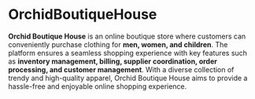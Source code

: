 # OrchidBoutiqueHouse
**Orchid Boutique House** is an online boutique store where customers can conveniently purchase clothing for **men, women, and children**. The platform ensures a seamless shopping experience with key features such as **inventory management, billing, supplier coordination, order processing, and customer management**. With a diverse collection of trendy and high-quality apparel, Orchid Boutique House aims to provide a hassle-free and enjoyable online shopping experience.
